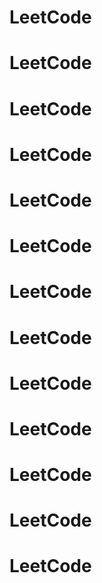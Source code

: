 # LeetCode
# LeetCode
# LeetCode
# LeetCode
# LeetCode
# LeetCode
# LeetCode
# LeetCode
# LeetCode
# LeetCode
# LeetCode
# LeetCode
# LeetCode
